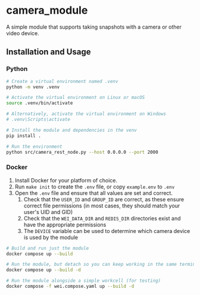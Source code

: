 # camera_module

A simple module that supports taking snapshots with a camera or other video device.

## Installation and Usage

### Python

```bash
# Create a virtual environment named .venv
python -m venv .venv

# Activate the virtual environment on Linux or macOS
source .venv/bin/activate

# Alternatively, activate the virtual environment on Windows
# .venv\Scripts\activate

# Install the module and dependencies in the venv
pip install .

# Run the environment
python src/camera_rest_node.py --host 0.0.0.0 --port 2000
```

### Docker

1. Install Docker for your platform of choice.
2. Run `make init` to create the `.env` file, or copy `example.env` to `.env`
3. Open the `.env` file and ensure that all values are set and correct.
    1. Check that the `USER_ID` and `GROUP_ID` are correct, as these ensure correct file permissions (in most cases, they should match your user's UID and GID)
    2. Check that the `WEI_DATA_DIR` and `REDIS_DIR` directories exist and have the appropriate permissions
    3. The `DEVICE` variable can be used to determine which camera device is used by the module

```bash
# Build and run just the module
docker compose up --build

# Run the module, but detach so you can keep working in the same terminal
docker compose up --build -d

# Run the module alongside a simple workcell (for testing)
docker compose -f wei.compose.yaml up --build -d
```
